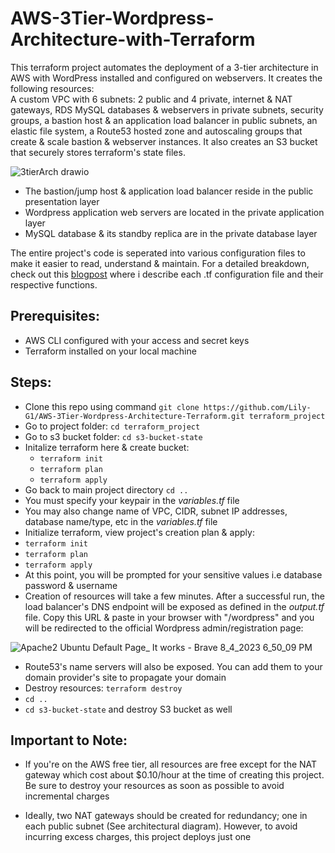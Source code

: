 # AWS-3Tier-Wordpress-Architecture-with-Terraform
This terraform project automates the deployment of a 3-tier architecture in AWS with WordPress installed and configured on webservers. It creates the following resources:  
A custom VPC with 6 subnets: 2 public and 4 private, internet & NAT gateways, RDS MySQL databases & webservers in private subnets, security groups, a bastion host & an application load balancer in public subnets, an elastic file system, a Route53 hosted zone and autoscaling groups that create & scale bastion & webserver instances. It also creates an S3 bucket that securely stores terraform's state files.  

![3tierArch drawio](https://github.com/Lily-G1/AWS-3Tier-Wordpress-Architecture-Terraform/assets/104821662/8f0197c4-8c36-4b7f-9d10-6712e393c205)  

- The bastion/jump host & application load balancer reside in the public presentation layer  
- Wordpress application web servers are located in the private application layer  
- MySQL database & its standby replica are in the private database layer  

The entire project's code is seperated into various configuration files to make it easier to read, understand & maintain. For a detailed breakdown, check out this [blogpost](https://liliangaladima.hashnode.dev/terraform-deploying-a-3-tier-wordpress-architecture-on-aws) where i describe each .tf configuration file and their respective functions.  

## Prerequisites:  
- AWS CLI configured with your access and secret keys  
- Terraform installed on your local machine

## Steps:  
- Clone this repo using command `git clone https://github.com/Lily-G1/AWS-3Tier-Wordpress-Architecture-Terraform.git terraform_project`  
- Go to project folder: `cd terraform_project`  
- Go to s3 bucket folder: `cd s3-bucket-state`  
- Initalize terraform here & create bucket:  
  - `terraform init`  
  - `terraform plan`  
  - `terraform apply`
- Go back to main project directory `cd ..`
- You must specify your keypair in the *variables.tf* file  
- You may also change name of VPC, CIDR, subnet IP addresses, database name/type, etc in the *variables.tf* file  
- Initialize terraform, view project's creation plan & apply:  
- `terraform init`  
- `terraform plan`  
- `terraform apply`  
- At this point, you will be prompted for your sensitive values i.e database password & username  
- Creation of resources will take a few minutes. After a successful run, the load balancer's DNS endpoint will be exposed as defined in the *output.tf* file. Copy this URL & paste in your browser with "/wordpress" and you will be redirected to the official Wordpress admin/registration page:  

![Apache2 Ubuntu Default Page_ It works - Brave 8_4_2023 6_50_09 PM](https://github.com/Lily-G1/AWS-3Tier-Wordpress-Architecture-Terraform/assets/104821662/5806f4ca-81a0-4ff1-9b4b-e759ee86b148)  

- Route53's name servers will also be exposed. You can add them to your domain provider's site to propagate your domain  
- Destroy resources: `terraform destroy`  
- `cd ..`  
- `cd s3-bucket-state` and destroy S3 bucket as well  

## Important to Note:  
* If you're on the AWS free tier, all resources are free except for the NAT gateway which cost about $0.10/hour at the time of creating this project. Be sure to destroy your resources as soon as possible to avoid incremental charges  

* Ideally, two NAT gateways should be created for redundancy; one in each public subnet (See architectural diagram). However, to avoid incurring excess charges, this project deploys just one  


